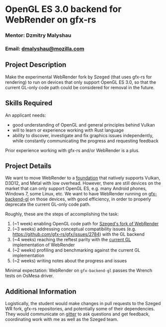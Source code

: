 # OpenGL ES 3.0 backend for WebRender on gfx-rs

### Mentor: Dzmitry Malyshau 
### Email: dmalyshau@mozilla.com 

## Project Description 

Make the experimental WebRender fork by Szeged (that uses gfx-rs for rendering) to run on devices that only support OpenGL ES 3.0, so that the current GL-only code path could be considered for removal in the future.

## Skills Required

An applicant needs:

* good understanding of OpenGL and general principles behind Vulkan
* will to learn or experience working with Rust language
* ability to discover, investigate and fix graphics issues independently, while constantly communicating the progress and requesting feedback

Prior experience working with gfx-rs and/or WebRender is a plus.

## Project Details

We want to move WebRender to a [foundation](https://github.com/gfx-rs/gfx/) that natively supports Vulkan, D3D12, and Metal with low overhead. However, there are still devices on the market that can only support OpenGL ES, e.g. many Android phones, Windows 7, some Linux, etc. We want to have WebRender running on [gfx-backend-gl](https://crates.io/crates/gfx-backend-gl) on those devices, with good efficiency, in order to properly deprecate the current GL-only code path.

Roughly, these are the steps of accomplishing the task:
  1. (~1 week) enabling OpenGL code path for [Szeged's fork of WebRender](https://github.com/szeged/webrender)
  2. (~3 weeks) addressing conceptual compatibility issues (e.g. https://github.com/gfx-rs/gfx/issues/2784) with the GL backend
  3. (~4 weeks) reaching the reftest parity with the [current GL](https://github.com/servo/webrender/) implementation of WebRender
  4. (~2 weeks) profiling and benchmarking against the current GL implementation
  5. (~2 weeks) writing notes about the progress and issues

Minimal expectation: WebRender on `gfx-backend-gl` passes the Wrench tests on OsMesa driver.

## Additional Information

Logistically, the student would make changes in pull requests to the Szeged WR fork, gfx-rs repositories, and potentially some of their dependencies. They would communicate on [gitter](https://gitter.im/gfx-rs/gfx) to ask questions and get feedback, coordinating work with me as well as the Szeged team.
